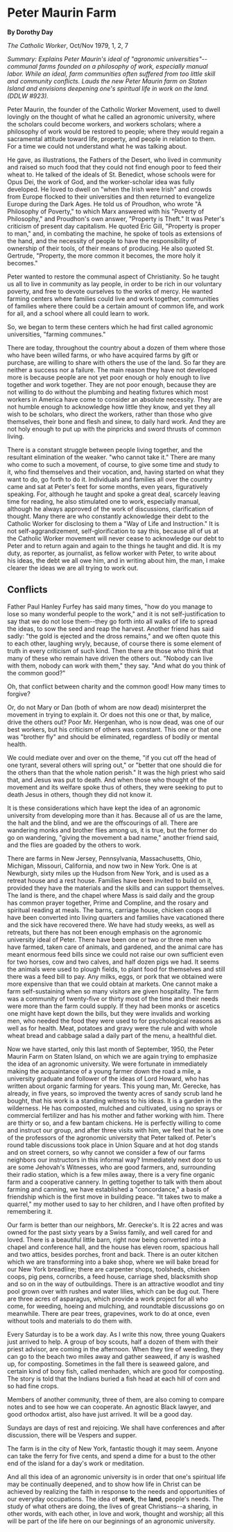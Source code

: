 Peter Maurin Farm
=================

**By Dorothy Day**

*The Catholic Worker*, Oct/Nov 1979, 1, 2, 7

*Summary: Explains Peter Maurin's ideal of "agronomic
universities"--communal farms founded on a philosophy of work,
especially manual labor. While an ideal, farm communities often suffered
from too little skill and community conflicts. Lauds the new Peter
Maurin farm on Staten Island and envisions deepening one's spiritual
life in work on the land. (DDLW \#923).*

Peter Maurin, the founder of the Catholic Worker Movement, used to dwell
lovingly on the thought of what he called an agronomic university, where
the scholars could become workers, and workers scholars; where a
philosophy of work would be restored to people; where they would regain
a sacramental attitude toward life, property, and people in relation to
them. For a time we could not understand what he was talking about.

He gave, as illustrations, the Fathers of the Desert, who lived in
community and raised so much food that they could not find enough poor
to feed their wheat to. He talked of the ideals of St. Benedict, whose
schools were for Opus Dei, the work of God, and the worker-scholar idea
was fully developed. He loved to dwell on "when the Irish were Irish"
and crowds from Europe flocked to their universities and then returned
to evangelize Europe during the Dark Ages. He told us of Proudhon, who
wrote "A Philosophy of Poverty," to which Marx answered with his
"Poverty of Philosophy," and Proudhon's own answer, "Property is Theft."
It was Peter's criticism of present day capitalism. He quoted Eric Gill,
"Property is proper to man," and, in combating the machine, he spoke of
tools as extensions of the hand, and the necessity of people to have the
responsibility of ownership of their tools, of their means of producing.
He also quoted St. Gertrude, "Property, the more common it becomes, the
more holy it becomes."

Peter wanted to restore the communal aspect of Christianity. So he
taught us all to live in community as lay people, in order to be rich in
our voluntary poverty, and free to devote ourselves to the works of
mercy. He wanted farming centers where families could live and work
together, communities of families where there could be a certain amount
of common life, and work for all, and a school where all could learn to
work.

So, we began to term these centers which he had first called agronomic
universities, "farming communes."

There are today, throughout the country about a dozen of them where
those who have been willed farms, or who have acquired farms by gift or
purchase, are willing to share with others the use of the land. So far
they are neither a success nor a failure. The main reason they have not
developed more is because people are not yet poor enough or holy enough
to live together and work together. They are not poor enough, because
they are not willing to do without the plumbing and heating fixtures
which most workers in America have come to consider an absolute
necessity. They are not humble enough to acknowledge how little they
know, and yet they all wish to be scholars, who direct the workers,
rather than those who give themselves, their bone and flesh and sinew,
to daily hard work. And they are not holy enough to put up with the
pinpricks and sword thrusts of common living.

There is a constant struggle between people living together, and the
resultant elimination of the weaker. "who cannot take it." There are
many who come to such a movement, of course, to give some time and study
to it, who find themselves and their vocation, and, having started on
what they want to do, go forth to do it. Individuals and families all
over the country came and sat at Peter's feet for some months, even
years, figuratively speaking. For, although he taught and spoke a great
deal, scarcely leaving time for reading, he also stimulated one to work,
especially manual, although he always approved of the work of
discussions, clarification of thought. Many there are who constantly
acknowledge their debt to the Catholic Worker for disclosing to them a
"Way of Life and Instruction." It is not self-aggrandizement,
self-glorification to say this, because all of us at the Catholic Worker
movement will never cease to acknowledge our debt to Peter and to return
again and again to the things he taught and did. It is my duty, as
reporter, as journalist, as fellow worker with Peter, to write about his
ideas, the debt we all owe him, and in writing about him, the man, I
make clearer the ideas we are all trying to work out.

Conflicts
---------

Father Paul Hanley Furfey has said many times, "how do you manage to
lose so many wonderful people to the work," and it is not
self-justification to say that we do not lose them--they go forth into
all walks of life to spread the ideas, to sow the seed and reap the
harvest. Another friend has said sadly: "the gold is ejected and the
dross remains," and we often quote this to each other, laughing wryly,
because, of course there is some element of truth in every criticism of
such kind. Then there are those who think that many of these who remain
have driven the others out. "Nobody can live with them, nobody can work
with them," they say. "And what do you think of the common good?"

Oh, that conflict between charity and the common good! How many times to
forgive?

Or, do not Mary or Dan (both of whom are now dead) misinterpret the
movement in trying to explain it. Or does not this one or that, by
malice, drive the others out? Poor Mr. Hergenhan, who is now dead, was
one of our best workers, but his criticism of others was constant. This
one or that one was "brother fly" and should be eliminated, regardless
of bodily or mental health.

We could mediate over and over on the theme, "if you cut off the head of
one tyrant, several others will spring out," or "better that one should
die for the others than that the whole nation perish." It was the high
priest who said that, and Jesus was put to death. And when those who
thought of the movement and its welfare spoke thus of others, they were
seeking to put to death Jesus in others, though they did not know it.

It is these considerations which have kept the idea of an agronomic
university from developing more than it has. Because all of us are the
lame, the halt and the blind, and we are the offscourings of all. There
are wandering monks and brother flies among us, it is true, but the
former do go on wandering, "giving the movement a bad name," another
friend said, and the flies are goaded by the others to work.

There are farms in New Jersey, Pennsylvania, Massachusetts, Ohio,
Michigan, Missouri, California, and now two in New York. One is at
Newburgh, sixty miles up the Hudson from New York, and is used as a
retreat house and a rest house. Families have been invited to build on
it, provided they have the materials and the skills and can support
themselves. The land is there, and the chapel where Mass is said daily
and the group has common prayer together, Prime and Compline, and the
rosary and spiritual reading at meals. The barns, carriage house,
chicken coops all have been converted into living quarters and families
have vacationed there and the sick have recovered there. We have had
study weeks, as well as retreats, but there has not been enough emphasis
on the agronomic university ideal of Peter. There have been one or two
or three men who have farmed, taken care of animals, and gardened, and
the animal care has meant enormous feed bills since we could not raise
our own sufficient even for two horses, cow and two calves, and half
dozen pigs we had. It seems the animals were used to plough fields, to
plant food for themselves and still there was a feed bill to pay. Any
milks, eggs, or pork that we obtained were more expensive than that we
could obtain at markets. One cannot make a farm self-sustaining when so
many visitors are given hospitality. The farm was a community of
twenty-five or thirty most of the time and their needs were more than
the farm could supply. If they had been monks or ascetics one might have
kept down the bills, but they were invalids and working men, who needed
the food they were used to for psychological reasons as well as for
health. Meat, potatoes and gravy were the rule and with whole wheat
bread and cabbage salad a daily part of the menu, a healthful diet.

Now we have started, only this last month of September, 1950, the Peter
Maurin Farm on Staten Island, on which we are again trying to emphasize
the idea of an agronomic university. We were fortunate in immediately
making the acquaintance of a young farmer down the road a mile, a
university graduate and follower of the ideas of Lord Howard, who has
written about organic farming for years. This young man, Mr. Gerecke,
has already, in five years, so improved the twenty acres of sandy scrub
land he bought, that his work is a standing witness to his ideas. It is
a garden in the wilderness. He has composted, mulched and cultivated,
using no sprays or commercial fertilizer and has his mother and father
working with him. There are thirty or so, and a few bantam chickens. He
is perfectly willing to come and instruct our group, and after three
visits with him, we feel that he is one of the professors of the
agronomic university that Peter talked of. Peter's round table
discussions took place in Union Square and at hot dog stands and on
street corners, so why cannot we consider a few of our farms neighbors
our instructors in this informal way? Immediately next door to us are
some Jehovah's Witnesses, who are good farmers, and, surrounding their
radio station, which is a few miles away, there is a very fine organic
farm and a cooperative cannery. In getting together to talk with them
about farming and canning, we have established a "concordance," a basis
of friendship which is the first move in building peace. "It takes two
to make a quarrel," my mother used to say to her children, and I have
often profited by remembering it.

Our farm is better than our neighbors, Mr. Gerecke's. It is 22 acres and
was owned for the past sixty years by a Swiss family, and well cared for
and loved. There is a beautiful little barn, right now being converted
into a chapel and conference hall, and the house has eleven room,
spacious hall and two attics, besides porches, front and back. There is
an outer kitchen which we are transforming into a bake shop, where we
will bake bread for our New York breadline; there are carpenter shops,
toolsheds, chicken coops, pig pens, corncribs, a feed house, carriage
shed, blacksmith shop and so on in the way of outbuildings. There is an
attractive woodlot and tiny pool grown over with rushes and water
lilies, which can be dug out. There are three acres of asparagus, which
provide a work project for all who come, for weeding, hoeing and
mulching, and roundtable discussions go on meanwhile. There are pear
trees, grapevines, work to do at once, even without tools and materials
to do them with.

Every Saturday is to be a work day. As I write this now, three young
Quakers just arrived to help. A group of boy scouts, half a dozen of
them with their priest advisor, are coming in the afternoon. When they
tire of weeding, they can go to the beach two miles away and gather
seaweed, if any is washed up, for composting. Sometimes in the fall
there is seaweed galore, and certain kind of bony fish, called menhaden,
which are good for composting. The story is told that the Indians buried
a fish head at each hill of corn and so had fine crops.

Members of another community, three of them, are also coming to compare
notes and to see how we can cooperate. An agnostic Black lawyer, and
good orthodox artist, also have just arrived. It will be a good day.

Sundays are days of rest and rejoicing. We shall have conferences and
after discussion, there will be Vespers and supper.

The farm is in the city of New York, fantastic though it may seem.
Anyone can take the ferry for five cents, and spend a dime for a bust to
the other end of the island for a day's work or meditation.

And all this idea of an agronomic university is in order that one's
spiritual life may be continually deepened, and to show how life in
Christ can be achieved by realizing the faith in response to the needs
and opportunities of our everyday occupations. The idea of **work**, the
**land**, people's needs. The study of what others are doing, the lives
of great Christians--a sharing, in other words, with each other, in love
and work, thought and worship; all this will be part of the life here on
our beginnings of an agronomic university.
